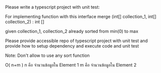 Please write a typescript project with unit test:

For implementing function with this interface
    merge (int[] collection_1, int[] collection_2) : int []

given
     collection_1, collection_2 already sorted from min(0) to max

Please provide accessible repo of typescript project with unit test
and provide how to setup dependency and execute code and unit test

Note: Don't allow to use any sort function


O( n+m )
n คือ จำนวนข้อมูลใน Element 1 
m คือ จำนวนข้อมูลใน Element 2 
